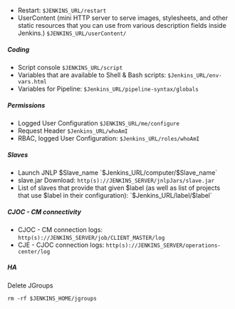 - Restart: `$JENKINS_URL/restart`
- UserContent (mini HTTP server to serve images, stylesheets, and other static resources that you can use from various description fields inside Jenkins.) `$JENKINS_URL/userContent/`

##### Coding
- Script console `$JENKINS_URL/script`
- Variables that are available to Shell & Bash scripts: `$Jenkins_URL/env-vars.html`
- Variables for Pipeline: `$Jenkins_URL/pipeline-syntax/globals`

##### Permissions
- Logged User Configuration `$JENKINS_URL/me/configure`
- Request Header `$Jenkins_URL/whoAmI`
- RBAC, logged User Configuration: `$Jenkins_URL/roles/whoAmI`

##### Slaves
- Launch JNLP $Slave_name `$Jenkins_URL/computer/$Slave_name`
- slave.jar Download: `http(s)://JENKINS_SERVER/jnlpJars/slave.jar`
- List of slaves that provide that given $label (as well as list of projects that use $label in their configuration): `$Jenkins_URL/label/$label`

##### CJOC - CM connectivity
- CJOC - CM connection logs: `http(s)://JENKINS_SERVER/job/CLIENT_MASTER/log`
- CJE - CJOC connection logs: `http(s)://JENKINS_SERVER/operations-center/log`

##### HA
Delete JGroups
```
rm -rf $JENKINS_HOME/jgroups
```

